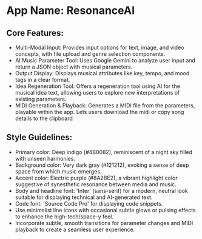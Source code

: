 # **App Name**: ResonanceAI

## Core Features:

- Multi-Modal Input: Provides input options for text, image, and video concepts, with file upload and genre selection components.
- AI Music Parameter Tool: Uses Google Gemini to analyze user input and return a JSON object with musical parameters.
- Output Display: Displays musical attributes like key, tempo, and mood tags in a clear format.
- Idea Regeneration Tool: Offers a regeneration tool using AI for the musical idea text, allowing users to explore new interpretations of existing parameters.
- MIDI Generation & Playback: Generates a MIDI file from the parameters, playable within the app. Lets users download the midi or copy song details to the clipboard

## Style Guidelines:

- Primary color: Deep indigo (#4B0082), reminiscent of a night sky filled with unseen harmonies.
- Background color: Very dark gray (#121212), evoking a sense of deep space from which music emerges.
- Accent color: Electric purple (#8A2BE2), a vibrant highlight color suggestive of synesthetic resonance between media and music.
- Body and headline font: 'Inter' (sans-serif) for a modern, neutral look suitable for displaying technical and AI-generated text. 
- Code font: 'Source Code Pro' for displaying code snippets.
- Use minimalist line icons with occasional subtle glows or pulsing effects to enhance the high-tech/space-y feel.
- Incorporate subtle, smooth transitions for parameter changes and MIDI playback to create a seamless user experience.